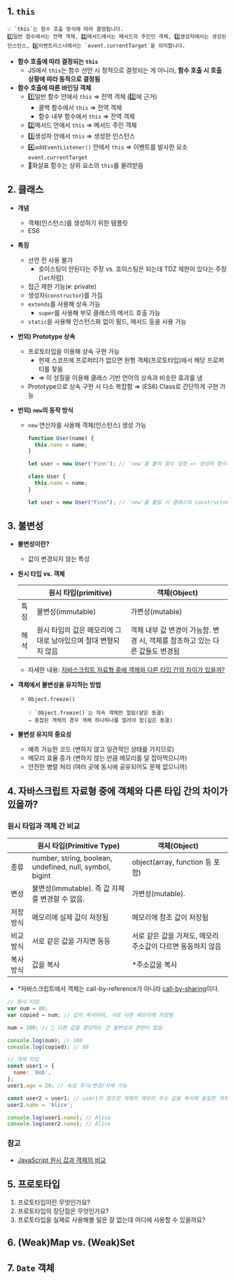 ## 1. `this`

```
💡 `this`는 함수 호출 방식에 따라 결정됩니다.
1️⃣일반 함수에서는 전역 객체, 2️⃣메서드에서는 메서드의 주인인 객체, 3️⃣생성자에서는 생성된 인스턴스, 4️⃣이벤트리스너에서는 `event.currentTarget`을 의미합니다.
```

- **함수 호출에 따라 결정되는 `this`**
  - JS에서 `this`는 함수 선언 시 정적으로 결정되는 게 아니라, **함수 호출 시 호출 상황에 따라 동적으로 결정됨**
- **함수 호출에 따른 바인딩 객체**
  - 1️⃣일반 함수 안에서 `this` ⇒ 전역 객체 (2️⃣에 근거)
    - 콜백 함수에서 `this` ⇒ 전역 객체
    - 함수 내부 함수에서 `this` ⇒ 전역 객체
  - 2️⃣메서드 안에서 `this` ⇒ 메서드 주인 객체
  - 3️⃣생성자 안에서 `this` ⇒ 생성한 인스턴스
  - 4️⃣`addEventListener()` 안에서 `this` ⇒ 이벤트를 발사한 요소 `event.currentTarget`
  - 🚨화살표 함수는 상위 요소의 `this`를 물려받음

## 2. 클래스

- **개념**
  - 객체(인스턴스)를 생성하기 위한 템플릿
  - ES6
- **특징**

  - 선언 전 사용 불가
    - 호이스팅이 안된다는 주장 vs. 호이스팅은 되는데 TDZ 제한이 있다는 주장(`let`처럼)
  - 접근 제한 기능(`#`: private)
  - 생성자(`constructor`)를 가짐
  - `extends`를 사용해 상속 가능
    - `super`를 사용해 부모 클래스의 메서드 호출 가능
  - `static`을 사용해 인스턴스화 없이 필드, 메서드 등을 사용 가능

- **번외) Prototype 상속**

  - 프로토타입을 이용해 상속 구현 가능
    - 현재 스코프에 프로퍼티가 없으면 원형 객체(프로토타입)에서 해당 프로퍼티를 찾음
    - ⇒ 이 성질을 이용해 클래스 기반 언어의 상속과 비슷한 효과를 냄
  - Prototype으로 상속 구현 시 다소 복잡함 ⇒ (ES6) Class로 간단하게 구현 가능

- **번외) `new`의 동작 방식**

  - `new` 연산자를 사용해 객체(인스턴스) 생성 가능

    ```jsx
    function User(name) {
      this.name = name;
    }

    let user = new User('Finn'); // 'new'를 붙여 함수 실행 => 생성자 함수라고 함
    ```

    ```jsx
    class User {
      this.name = name;
    }

    let user = new User("Finn"); // 'new'를 붙일 시 클래스의 constructor가 실행됨
    ```

## 3. 불변성

- **불변성이란?**

  - 값이 변경되지 않는 특성

- **원시 타입 vs. 객체**

  |  | 원시 타입(primitive) | 객체(Object) |
  | --- | --- | --- |
  | 특징 | 불변성(immutable) | 가변성(mutable) |
  | 해석 | 원시 타입의 값은 메모리에 그대로 남아있으며 절대 변형되지 않음 | 객체 내부 값 변경이 가능함. 변경 시, 객체를 참조하고 있는 다른 값들도 변경됨 |

  - 자세한 내용: [자바스크립트 자료형 중에 객체와 다른 타입 간의 차이가 있을까?](<./5.%20JavaScript(객체).md#4-자바스크립트-자료형-중에-객체와-다른-타입-간의-차이가-있을까>)

- **객체에서 불변성을 유지하는 방법**

  - `Object.freeze()`
    ```
    💡 `Object.freeze()`는 직속 객체만 얼림(얕은 동결)
    ⇒ 중첩된 객체의 경우 객체 하나하나를 얼려야 함(깊은 동결)
    ```

- **불변성 유지의 중요성**
  - 예측 가능한 코드 (변하지 않고 일관적인 상태를 가지므로)
  - 메모리 효율 증가 (변하지 않는 만큼 메모리를 덜 잡아먹으니까)
  - 안전한 병렬 처리 (여러 곳에 동시에 공유되어도 문제 없으니까)

## 4. 자바스크립트 자료형 중에 객체와 다른 타입 간의 차이가 있을까?

### 원시 타입과 객체 간 비교

|  | 원시 타입(Primitive Type) | 객체(Object) |
| --- | --- | --- |
| 종류 | number, string, boolean, undefined, null, symbol, bigint | object(array, function 등 포함) |
| 변성 | 불변성(immutable). 즉 값 자체를 변경할 수 없음. | 가변성(mutable). |
| 저장 방식 | 메모리에 실제 값이 저장됨 | 메모리에 참조 값이 저장됨 |
| 비교 방식 | 서로 같은 값을 가지면 동등 | 서로 같은 값을 가져도, 메모리 주소값이 다르면 동등하지 않음 |
| 복사 방식 | 값을 복사 | \*주소값을 복사 |

- \*자바스크립트에서 객체는 call-by-reference가 아니라 [call-by-sharing](https://uraflower.tistory.com/entry/Call-by-Sharing)이다.

```jsx
// 원시 타입
var num = 80;
var copied = num; // 값이 복사되어, 서로 다른 메모리에 저장됨

num = 100; // 🚨 다른 값을 할당하는 건 불변성과 관련이 없음

console.log(num); // 100
console.log(copied); // 80
```

```jsx
// 객체 타입
const user1 = {
  name: 'Bob',
};
user1.age = 20; // 속성 추가/변경/삭제 가능

const user2 = user1; // user1이 참조한 객체의 메모리 주소 값을 복사해 동일한 객체 참조
user2.name = 'Alice';

console.log(user1.name); // Alice
console.log(user2.name); // Alice
```

### 참고

- [JavaScript 원시 값과 객체의 비교](https://velog.io/@najiexx/JavaScript-%EC%9B%90%EC%8B%9C-%EA%B0%92%EA%B3%BC-%EA%B0%9D%EC%B2%B4%EC%9D%98-%EB%B9%84%EA%B5%90-2aovlqxf)

## 5. 프로토타입

1. 프로토타입이란 무엇인가요?
2. 프로토타입의 장단점은 무엇인가요?
3. 프로토타입을 실제로 사용해볼 일은 잘 없는데 어디에 사용할 수 있을까요?

## 6. (Weak)Map vs. (Weak)Set

## 7. `Date` 객체
